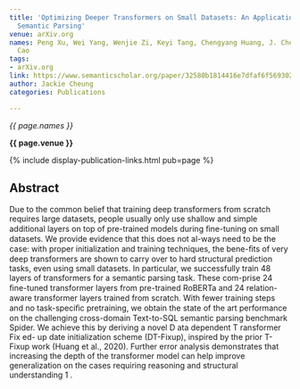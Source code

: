 ```yaml
---
title: 'Optimizing Deeper Transformers on Small Datasets: An Application on Text-to-SQL
  Semantic Parsing'
venue: arXiv.org
names: Peng Xu, Wei Yang, Wenjie Zi, Keyi Tang, Chengyang Huang, J. Cheung, Yanshuai
  Cao
tags:
- arXiv.org
link: https://www.semanticscholar.org/paper/32580b1814416e7dfaf6f569302441046c1ac39e
author: Jackie Cheung
categories: Publications

---
```


*{{ page.names }}*

**{{ page.venue }}**

{% include display-publication-links.html pub=page %}

## Abstract

Due to the common belief that training deep transformers from scratch requires large datasets, people usually only use shallow and simple additional layers on top of pre-trained models during ﬁne-tuning on small datasets. We provide evidence that this does not al-ways need to be the case: with proper initialization and training techniques, the bene-ﬁts of very deep transformers are shown to carry over to hard structural prediction tasks, even using small datasets. In particular, we successfully train 48 layers of transformers for a semantic parsing task. These com-prise 24 ﬁne-tuned transformer layers from pre-trained RoBERTa and 24 relation-aware transformer layers trained from scratch. With fewer training steps and no task-speciﬁc pretraining, we obtain the state of the art performance on the challenging cross-domain Text-to-SQL semantic parsing benchmark Spider. We achieve this by deriving a novel D ata dependent T ransformer Fix ed- up date initialization scheme (DT-Fixup), inspired by the prior T-Fixup work (Huang et al., 2020). Further error analysis demonstrates that increasing the depth of the transformer model can help improve generalization on the cases requiring reasoning and structural understanding 1 .